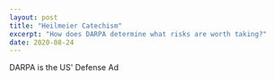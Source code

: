 ```yaml
---
layout: post
title: "Heilmeier Catechism"
excerpt: "How does DARPA determine what risks are worth taking?"
date: 2020-08-24
---
```


DARPA is the US' Defense Ad
